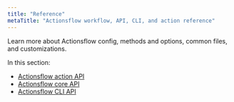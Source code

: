 ```yaml
---
title: "Reference"
metaTitle: "Actionsflow workflow, API, CLI, and action reference"
---
```


Learn more about Actionsflow config, methods and options, common files, and customizations.

In this section:

- [Actionsflow action API](/docs/reference/1-action-api.md)
- [Actionsflow core API](/docs/reference/2-api.md)
- [Actionsflow CLI API](/docs/reference/3-cli.md)

